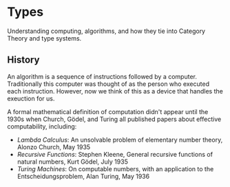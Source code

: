 # Types

Understanding computing, algorithms, and how they tie into Category Theory and type systems.

## History

An algorithm is a sequence of instructions followed by a computer. Traditionally this computer was thought of as the person who executed each instruction. However, now we think of this as a device that handles the exeuction for us.

A formal mathematical definition of computation didn't appear until the 1930s when Church, Gödel, and Turing all published papers about effective computability, including:

- _Lambda Calculus_: An unsolvable problem of elementary number theory, Alonzo Church, May 1935
- _Recursive Functions_: Stephen Kleene, General recursive functions of natural numbers, Kurt Gödel, July 1935
- _Turing Machines_: On computable numbers, with an application to the Entscheidungsproblem, Alan Turing, May 1936
